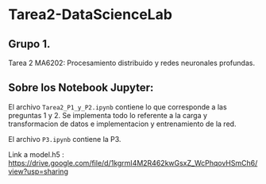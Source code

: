 # Tarea2-DataScienceLab
## Grupo 1.
Tarea 2 MA6202: Procesamiento distribuido y redes neuronales profundas.

## Sobre los Notebook Jupyter:
El archivo `Tarea2_P1_y_P2.ipynb` contiene lo que corresponde a las preguntas 1 y 2. Se implementa todo lo referente a la carga y transformacion de datos e implementacion y entrenamiento de la red.

El archivo `P3.ipynb` contiene la P3. 

Link a model.h5 :
https://drive.google.com/file/d/1kgrmI4M2R462kwGsxZ_WcPhqovHSmCh6/view?usp=sharing
